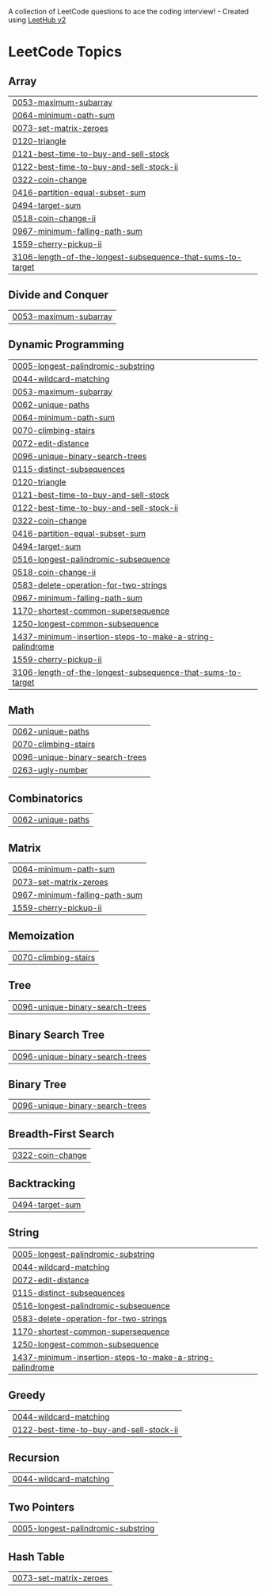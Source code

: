 A collection of LeetCode questions to ace the coding interview! - Created using [LeetHub v2](https://github.com/arunbhardwaj/LeetHub-2.0)
<!---LeetCode Topics Start-->
# LeetCode Topics
## Array
|  |
| ------- |
| [0053-maximum-subarray](https://github.com/VIJAY-ATHITHYAA/LeetCode/tree/master/0053-maximum-subarray) |
| [0064-minimum-path-sum](https://github.com/VIJAY-ATHITHYAA/LeetCode/tree/master/0064-minimum-path-sum) |
| [0073-set-matrix-zeroes](https://github.com/VIJAY-ATHITHYAA/LeetCode/tree/master/0073-set-matrix-zeroes) |
| [0120-triangle](https://github.com/VIJAY-ATHITHYAA/LeetCode/tree/master/0120-triangle) |
| [0121-best-time-to-buy-and-sell-stock](https://github.com/VIJAY-ATHITHYAA/LeetCode/tree/master/0121-best-time-to-buy-and-sell-stock) |
| [0122-best-time-to-buy-and-sell-stock-ii](https://github.com/VIJAY-ATHITHYAA/LeetCode/tree/master/0122-best-time-to-buy-and-sell-stock-ii) |
| [0322-coin-change](https://github.com/VIJAY-ATHITHYAA/LeetCode/tree/master/0322-coin-change) |
| [0416-partition-equal-subset-sum](https://github.com/VIJAY-ATHITHYAA/LeetCode/tree/master/0416-partition-equal-subset-sum) |
| [0494-target-sum](https://github.com/VIJAY-ATHITHYAA/LeetCode/tree/master/0494-target-sum) |
| [0518-coin-change-ii](https://github.com/VIJAY-ATHITHYAA/LeetCode/tree/master/0518-coin-change-ii) |
| [0967-minimum-falling-path-sum](https://github.com/VIJAY-ATHITHYAA/LeetCode/tree/master/0967-minimum-falling-path-sum) |
| [1559-cherry-pickup-ii](https://github.com/VIJAY-ATHITHYAA/LeetCode/tree/master/1559-cherry-pickup-ii) |
| [3106-length-of-the-longest-subsequence-that-sums-to-target](https://github.com/VIJAY-ATHITHYAA/LeetCode/tree/master/3106-length-of-the-longest-subsequence-that-sums-to-target) |
## Divide and Conquer
|  |
| ------- |
| [0053-maximum-subarray](https://github.com/VIJAY-ATHITHYAA/LeetCode/tree/master/0053-maximum-subarray) |
## Dynamic Programming
|  |
| ------- |
| [0005-longest-palindromic-substring](https://github.com/VIJAY-ATHITHYAA/LeetCode/tree/master/0005-longest-palindromic-substring) |
| [0044-wildcard-matching](https://github.com/VIJAY-ATHITHYAA/LeetCode/tree/master/0044-wildcard-matching) |
| [0053-maximum-subarray](https://github.com/VIJAY-ATHITHYAA/LeetCode/tree/master/0053-maximum-subarray) |
| [0062-unique-paths](https://github.com/VIJAY-ATHITHYAA/LeetCode/tree/master/0062-unique-paths) |
| [0064-minimum-path-sum](https://github.com/VIJAY-ATHITHYAA/LeetCode/tree/master/0064-minimum-path-sum) |
| [0070-climbing-stairs](https://github.com/VIJAY-ATHITHYAA/LeetCode/tree/master/0070-climbing-stairs) |
| [0072-edit-distance](https://github.com/VIJAY-ATHITHYAA/LeetCode/tree/master/0072-edit-distance) |
| [0096-unique-binary-search-trees](https://github.com/VIJAY-ATHITHYAA/LeetCode/tree/master/0096-unique-binary-search-trees) |
| [0115-distinct-subsequences](https://github.com/VIJAY-ATHITHYAA/LeetCode/tree/master/0115-distinct-subsequences) |
| [0120-triangle](https://github.com/VIJAY-ATHITHYAA/LeetCode/tree/master/0120-triangle) |
| [0121-best-time-to-buy-and-sell-stock](https://github.com/VIJAY-ATHITHYAA/LeetCode/tree/master/0121-best-time-to-buy-and-sell-stock) |
| [0122-best-time-to-buy-and-sell-stock-ii](https://github.com/VIJAY-ATHITHYAA/LeetCode/tree/master/0122-best-time-to-buy-and-sell-stock-ii) |
| [0322-coin-change](https://github.com/VIJAY-ATHITHYAA/LeetCode/tree/master/0322-coin-change) |
| [0416-partition-equal-subset-sum](https://github.com/VIJAY-ATHITHYAA/LeetCode/tree/master/0416-partition-equal-subset-sum) |
| [0494-target-sum](https://github.com/VIJAY-ATHITHYAA/LeetCode/tree/master/0494-target-sum) |
| [0516-longest-palindromic-subsequence](https://github.com/VIJAY-ATHITHYAA/LeetCode/tree/master/0516-longest-palindromic-subsequence) |
| [0518-coin-change-ii](https://github.com/VIJAY-ATHITHYAA/LeetCode/tree/master/0518-coin-change-ii) |
| [0583-delete-operation-for-two-strings](https://github.com/VIJAY-ATHITHYAA/LeetCode/tree/master/0583-delete-operation-for-two-strings) |
| [0967-minimum-falling-path-sum](https://github.com/VIJAY-ATHITHYAA/LeetCode/tree/master/0967-minimum-falling-path-sum) |
| [1170-shortest-common-supersequence](https://github.com/VIJAY-ATHITHYAA/LeetCode/tree/master/1170-shortest-common-supersequence) |
| [1250-longest-common-subsequence](https://github.com/VIJAY-ATHITHYAA/LeetCode/tree/master/1250-longest-common-subsequence) |
| [1437-minimum-insertion-steps-to-make-a-string-palindrome](https://github.com/VIJAY-ATHITHYAA/LeetCode/tree/master/1437-minimum-insertion-steps-to-make-a-string-palindrome) |
| [1559-cherry-pickup-ii](https://github.com/VIJAY-ATHITHYAA/LeetCode/tree/master/1559-cherry-pickup-ii) |
| [3106-length-of-the-longest-subsequence-that-sums-to-target](https://github.com/VIJAY-ATHITHYAA/LeetCode/tree/master/3106-length-of-the-longest-subsequence-that-sums-to-target) |
## Math
|  |
| ------- |
| [0062-unique-paths](https://github.com/VIJAY-ATHITHYAA/LeetCode/tree/master/0062-unique-paths) |
| [0070-climbing-stairs](https://github.com/VIJAY-ATHITHYAA/LeetCode/tree/master/0070-climbing-stairs) |
| [0096-unique-binary-search-trees](https://github.com/VIJAY-ATHITHYAA/LeetCode/tree/master/0096-unique-binary-search-trees) |
| [0263-ugly-number](https://github.com/VIJAY-ATHITHYAA/LeetCode/tree/master/0263-ugly-number) |
## Combinatorics
|  |
| ------- |
| [0062-unique-paths](https://github.com/VIJAY-ATHITHYAA/LeetCode/tree/master/0062-unique-paths) |
## Matrix
|  |
| ------- |
| [0064-minimum-path-sum](https://github.com/VIJAY-ATHITHYAA/LeetCode/tree/master/0064-minimum-path-sum) |
| [0073-set-matrix-zeroes](https://github.com/VIJAY-ATHITHYAA/LeetCode/tree/master/0073-set-matrix-zeroes) |
| [0967-minimum-falling-path-sum](https://github.com/VIJAY-ATHITHYAA/LeetCode/tree/master/0967-minimum-falling-path-sum) |
| [1559-cherry-pickup-ii](https://github.com/VIJAY-ATHITHYAA/LeetCode/tree/master/1559-cherry-pickup-ii) |
## Memoization
|  |
| ------- |
| [0070-climbing-stairs](https://github.com/VIJAY-ATHITHYAA/LeetCode/tree/master/0070-climbing-stairs) |
## Tree
|  |
| ------- |
| [0096-unique-binary-search-trees](https://github.com/VIJAY-ATHITHYAA/LeetCode/tree/master/0096-unique-binary-search-trees) |
## Binary Search Tree
|  |
| ------- |
| [0096-unique-binary-search-trees](https://github.com/VIJAY-ATHITHYAA/LeetCode/tree/master/0096-unique-binary-search-trees) |
## Binary Tree
|  |
| ------- |
| [0096-unique-binary-search-trees](https://github.com/VIJAY-ATHITHYAA/LeetCode/tree/master/0096-unique-binary-search-trees) |
## Breadth-First Search
|  |
| ------- |
| [0322-coin-change](https://github.com/VIJAY-ATHITHYAA/LeetCode/tree/master/0322-coin-change) |
## Backtracking
|  |
| ------- |
| [0494-target-sum](https://github.com/VIJAY-ATHITHYAA/LeetCode/tree/master/0494-target-sum) |
## String
|  |
| ------- |
| [0005-longest-palindromic-substring](https://github.com/VIJAY-ATHITHYAA/LeetCode/tree/master/0005-longest-palindromic-substring) |
| [0044-wildcard-matching](https://github.com/VIJAY-ATHITHYAA/LeetCode/tree/master/0044-wildcard-matching) |
| [0072-edit-distance](https://github.com/VIJAY-ATHITHYAA/LeetCode/tree/master/0072-edit-distance) |
| [0115-distinct-subsequences](https://github.com/VIJAY-ATHITHYAA/LeetCode/tree/master/0115-distinct-subsequences) |
| [0516-longest-palindromic-subsequence](https://github.com/VIJAY-ATHITHYAA/LeetCode/tree/master/0516-longest-palindromic-subsequence) |
| [0583-delete-operation-for-two-strings](https://github.com/VIJAY-ATHITHYAA/LeetCode/tree/master/0583-delete-operation-for-two-strings) |
| [1170-shortest-common-supersequence](https://github.com/VIJAY-ATHITHYAA/LeetCode/tree/master/1170-shortest-common-supersequence) |
| [1250-longest-common-subsequence](https://github.com/VIJAY-ATHITHYAA/LeetCode/tree/master/1250-longest-common-subsequence) |
| [1437-minimum-insertion-steps-to-make-a-string-palindrome](https://github.com/VIJAY-ATHITHYAA/LeetCode/tree/master/1437-minimum-insertion-steps-to-make-a-string-palindrome) |
## Greedy
|  |
| ------- |
| [0044-wildcard-matching](https://github.com/VIJAY-ATHITHYAA/LeetCode/tree/master/0044-wildcard-matching) |
| [0122-best-time-to-buy-and-sell-stock-ii](https://github.com/VIJAY-ATHITHYAA/LeetCode/tree/master/0122-best-time-to-buy-and-sell-stock-ii) |
## Recursion
|  |
| ------- |
| [0044-wildcard-matching](https://github.com/VIJAY-ATHITHYAA/LeetCode/tree/master/0044-wildcard-matching) |
## Two Pointers
|  |
| ------- |
| [0005-longest-palindromic-substring](https://github.com/VIJAY-ATHITHYAA/LeetCode/tree/master/0005-longest-palindromic-substring) |
## Hash Table
|  |
| ------- |
| [0073-set-matrix-zeroes](https://github.com/VIJAY-ATHITHYAA/LeetCode/tree/master/0073-set-matrix-zeroes) |
<!---LeetCode Topics End-->